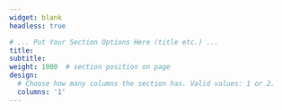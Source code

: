 ```yaml
---
widget: blank
headless: true

# ... Put Your Section Options Here (title etc.) ...
title:
subtitle:
weight: 1000  # section position on page
design:
  # Choose how many columns the section has. Valid values: 1 or 2.
  columns: '1'
---
```


<div class="map">
    <script type='text/javascript' id='googlemaps' src='https://www.google.com/maps/embed?pb=!1m18!1m12!1m3!1d2914.263211575114!2d141.33743807458725!3d43.077961389447765!2m3!1f0!2f0!3f0!3m2!1i1024!2i768!4f13.1!3m3!1m2!1s0x5f0b290bc5dc9a43%3A0x425f98023e0b86d5!2z5YyX5rW36YGT5aSn5a2m!5e0!3m2!1szh-CN!2sjp!4v1699590163359!5m2!1szh-CN!2sjp'></script>
</div>
